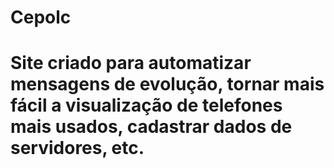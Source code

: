 # Cepolc
# Site criado para automatizar mensagens de evolução, tornar mais fácil a visualização de telefones mais usados, cadastrar dados de servidores, etc.
